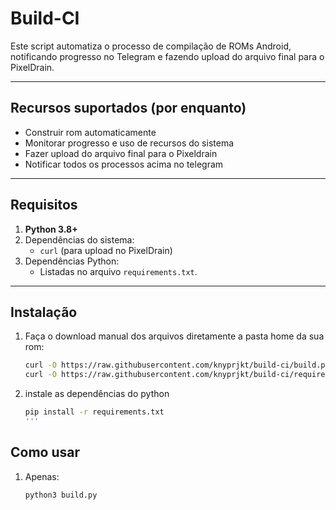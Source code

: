 # **Build-CI**
Este script automatiza o processo de compilação de ROMs Android, notificando progresso no Telegram e fazendo upload do arquivo final para o PixelDrain.

---

## Recursos suportados (por enquanto)
- Construir rom automaticamente
- Monitorar progresso e uso de recursos do sistema
- Fazer upload do arquivo final para o Pixeldrain
- Notificar todos os processos acima no telegram

---

## **Requisitos**
1. **Python 3.8+**
2. Dependências do sistema:
   - `curl` (para upload no PixelDrain)
3. Dependências Python:
   - Listadas no arquivo `requirements.txt`.

---

## **Instalação**
1. Faça o download manual dos arquivos diretamente a pasta home da sua rom:
   ```bash
   curl -O https://raw.githubusercontent.com/knyprjkt/build-ci/build.py
   curl -O https://raw.githubusercontent.com/knyprjkt/build-ci/requirements.txt
   ```
2. instale as dependências do python
   ```bash
   pip install -r requirements.txt
   '''

## **Como usar**
1. Apenas:
   ```bash
   python3 build.py
   ```
